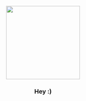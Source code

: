 <p align="center" whidth="300">
  <img align="center" width="200" src=""/>
  <h3 align="center"> Hey :) </3>
 
 </p>
  
